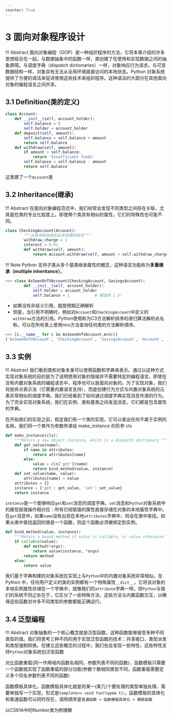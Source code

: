 ```yaml
---
counter: True  
---
```

# 3 面向对象程序设计

!!! Abstract
    面向对象编程（OOP）是一种组织程序的方法，它将本章介绍的许多思想结合在一起。与数据抽象中的函数一样，类创建了在使用和实现数据之间的抽象屏障。与调度字典（dispatch dictionaries）一样，对象响应行为请求。与可变数据结构一样，对象具有无法从全局环境直接访问的本地状态。Python 对象系统提供了方便的语法来促进使用这些技术来组织程序。这种语法的大部分在其他面向对象的编程语言之间共享。

## 3.1 Definition(类的定义)

```py
class Account:
    def __init__(self, account_holder):
        self.balance = 0
        self.holder = account_holder
    def deposit(self, amount):
        self.balance = self.balance + amount
        return self.balance
    def withdraw(self, amount):
        if amount > self.balance:
            return 'Insufficient funds'
        self.balance = self.balance - amount
        return self.balance
```

这里建了一个`Account`类

## 3.2 Inheritance(继承)

!!! Abstract
    在面向对象编程范式中，我们经常会发现不同类型之间存在关联，尤其是在类的专业化程度上。即使两个类具有相似的属性，它们的特殊性也可能不同。

```py
class CheckingAccount(Account):
        """从账号取钱会扣出手续费的账号"""
        withdraw_charge = 1
        interest = 0.01
        def withdraw(self, amount):
            return Account.withdraw(self, amount + self.withdraw_charge)
```

!!! Note
    Python 支持子类从多个基类继承属性的概念，这种语言功能称为**多重继承（multiple inheritance）**。

```py
>>> class AsSeenOnTVAccount(CheckingAccount, SavingsAccount):
        def __init__(self, account_holder):
            self.holder = account_holder
            self.balance = 1           # 赠送的 1 $!
```

- 如果没有非歧义引用，就按预期正确解析
- 但是，当引用不明确时，例如对`Account`和`CheckingAccount`中定义的`withdraw`方法的引用。Python使用称为C3方法解析排序的递归算法解析此名称。可以在所有类上使用mro方法查询任何类的方法解析顺序。

```py
>>> [c.__name__ for c in AsSeenOnTVAccount.mro()]
['AsSeenOnTVAccount', 'CheckingAccount', 'SavingsAccount', 'Account', 'object']
```

## 3.3 实例

!!! Abstract
    我们看到类和对象本身可以使用函数和字典来表示。通过以这种方式实现对象系统的目的是为了说明使用对象的隐喻并不需要特定的编程语言。即使在没有内置对象系统的编程语言中，程序也可以是面向对象的。为了实现对象，我们将放弃点表示法（它需要内置语言支持），而是创建行为方式与内置对象系统的元素非常相似的调度字典。我们已经看到了如何通过调度字典实现消息传递的行为。为了完全实现对象系统，我们在实例、类和基类之间发送消息，它们都是包含属性的字典。

在开始我们的实现之前，假定我们有一个类的实现，它可以查出任何不属于实例的名称。我们将一个类作为参数传递给 make_instance 的形参 cls

```py
def make_instance(cls):
    """Return a new object instance, which is a dispatch dictionary."""
    def get_value(name):
        if name in attributes:
            return attributes[name]
        else:
            value = cls['get'](name)
            return bind_method(value, instance)
    def set_value(name, value):
        attributes[name] = value
    attributes = {}
    instance = {'get': get_value, 'set': set_value}
    return instance
```

`instance`是一个能够响应`get`和`set`消息的调度字典。`set`消息和`Python`对象系统中的属性赋值操作相对应：所有已经赋值的属性直接存储在对象的本地属性字典中。在`get`消息中，如果`name`没有出现在本地`attributes`字典中，则会在类中查找。如果从类中查找返回的值是一个函数，则这个函数必须被绑定到实例。

```py
def bind_method(value, instance):
    """Return a bound method if value is callable, or value otherwise."""
    if callable(value):
        def method(*args):
            return value(instance, *args)
        return method
    else:
        return value
```

我们基于字典构建的对象系统在实现上与`Python`中的内置对象系统非常相似。在 Python 中，任何用户定义的类的实例都有一个特殊属性`__dict__`，它将该对象的本地实例属性存储在一个字典中，就像我们的`attribute`字典一样。但`Python`与我们的系统不同之处在于，它区分了一些特殊方法，这些方法与内置函数交互，以确保这些函数对许多不同类型的参数都能正确运行。

## 3.4 泛型编程

!!! Abstract
    对象抽象的一个核心概念就是泛型函数，这种函数能够接受多种不同类型的值。我们将思考三种不同的用于实现泛型函数的技术：共享接口，类型派发和类型强制转换。在建立这些概念的过程中，我们也会发现一些特性，这些特性支持`Python`对象系统创泛型函数

对比函数重载(同一作用域内函数名相同，参数列表不同的函数)，函数模板只需要一个函数就实现了函数重载的部分功能(参数个数相同类型不同，函数重载需要定义多个同名参数列表不同的函数)

函数模板具体化，函数模板具体化就是将某一(某几)个要处理的类型单独处理，需要单独写一个实现，形式是`template<> void fun(type& t)`;，函数模板的具体化和普通函数可以同时存在，调用顺序是`普通函数 > 函数模板具体化 > 模板函数`

以CS61A中的Number类为例理解

